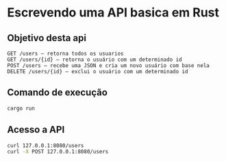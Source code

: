 # Escrevendo uma API basica em Rust

## Objetivo desta api
```doc
GET /users — retorna todos os usuarios
GET /users/{id} — retorna o usuário com um determinado id
POST /users — recebe uma JSON e cria um novo usuário com base nela
DELETE /users/{id} — exclui o usuário com um determinado id
```

## Comando de execução
```zsh
cargo run
```

## Acesso a API
```zsh
curl 127.0.0.1:8080/users
curl -X POST 127.0.0.1:8080/users
```